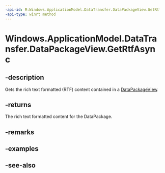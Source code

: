 ```yaml
---
-api-id: M:Windows.ApplicationModel.DataTransfer.DataPackageView.GetRtfAsync
-api-type: winrt method
---
```


<!-- Method syntax
public Windows.Foundation.IAsyncOperation<string> GetRtfAsync()
-->

# Windows.ApplicationModel.DataTransfer.DataPackageView.GetRtfAsync

## -description
Gets the rich text formatted (RTF) content contained in a [DataPackageView](datapackageview.md).

## -returns
The rich text formatted content for the DataPackage.

## -remarks

## -examples

## -see-also
